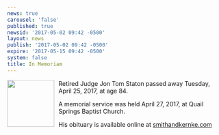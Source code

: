 ```yaml
---
news: true
carousel: 'false'
published: true
newsid: '2017-05-02 09:42 -0500'
layout: news
publish: '2017-05-02 09:42 -0500'
expire: '2017-05-15 09:42 -0500'
system: false
title: In Memoriam
---
```

<img style="width: 110px; float: left; margin: 0 10px 10px 0;" src='http://www.oscn.net/images/news/jon-staton.jpg' />

Retired Judge Jon Tom Staton passed away Tuesday, April 25, 2017, at age 84.

A memorial service was held April 27, 2017, at Quail Springs Baptist Church.

His obituary is available online at [smithandkernke.com](http://www.smithandkernke.com/obituary/Jon-Tom-Staton/Edmond-OK/1723709)
